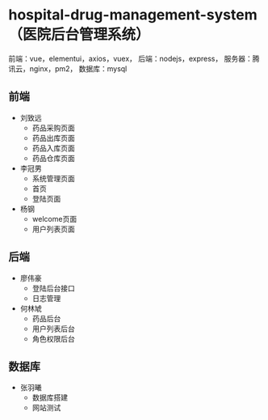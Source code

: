 # hospital-drug-management-system（医院后台管理系统）

前端：vue，elementui，axios，vuex，
后端：nodejs，express，
服务器：腾讯云，nginx，pm2，
数据库：mysql

## 前端

- 刘致远
  - 药品采购页面
  - 药品出库页面
  - 药品入库页面
  - 药品仓库页面
- 李冠男
  - 系统管理页面
  - 首页
  - 登陆页面
- 杨钢
  - welcome页面
  - 用户列表页面

## 后端

- 廖伟豪
  - 登陆后台接口
  - 日志管理
- 何林虓
  - 药品后台
  - 用户列表后台
  - 角色权限后台

## 数据库

- 张羽曦
  - 数据库搭建
  - 网站测试

